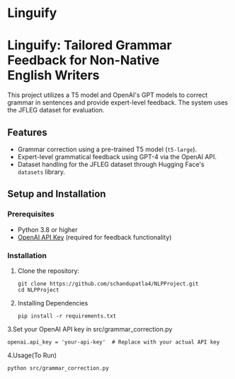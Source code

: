 # Linguify
# Linguify: Tailored Grammar Feedback for Non-Native English Writers

This project utilizes a T5 model and OpenAI's GPT models to correct grammar in sentences and provide expert-level feedback. The system uses the JFLEG dataset for evaluation.

## Features
- Grammar correction using a pre-trained T5 model (`t5-large`).
- Expert-level grammatical feedback using GPT-4 via the OpenAI API.
- Dataset handling for the JFLEG dataset through Hugging Face's `datasets` library.

## Setup and Installation

### Prerequisites
- Python 3.8 or higher
- [OpenAI API Key](https://platform.openai.com/account/api-keys) (required for feedback functionality)

### Installation

1. Clone the repository:
   ```
   git clone https://github.com/schandupatla4/NLPProject.git
   cd NLPProject
   ```
2. Installing Dependencies
   ```
   pip install -r requirements.txt
   ```
3.Set your OpenAI API key in src/grammar_correction.py
   ```
   openai.api_key = 'your-api-key'  # Replace with your actual API key
   ```
4.Usage(To Run)
   ```
   python src/grammar_correction.py
   ```
